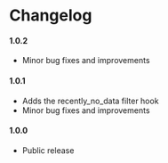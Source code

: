 Changelog
=========
#### 1.0.2 ####
* Minor bug fixes and improvements

#### 1.0.1 ####
* Adds the recently_no_data filter hook
* Minor bug fixes and improvements

#### 1.0.0 ####
* Public release